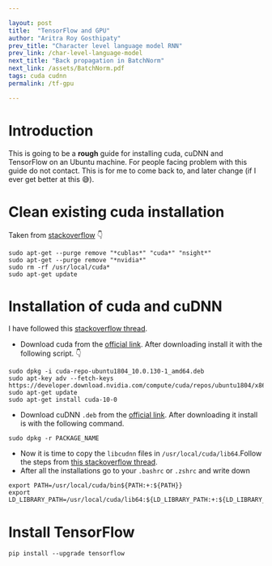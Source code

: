 ```yaml
---

layout: post
title:  "TensorFlow and GPU"
author: "Aritra Roy Gosthipaty"
prev_title: "Character level language model RNN"
prev_link: /char-level-language-model
next_title: "Back propagation in BatchNorm"
next_link: /assets/BatchNorm.pdf
tags: cuda cudnn
permalink: /tf-gpu

---
```


# Introduction

This is going to be a **rough** guide for installing cuda, cuDNN and
TensorFlow on an Ubuntu machine. For people facing problem with this
guide do not contact. This is for me to come back to, and later change
(if I ever get better at this 😅).

# Clean existing cuda installation

Taken from
[stackoverflow](https://stackoverflow.com/a/62276101/10319735) 👇

```shell
sudo apt-get --purge remove "*cublas*" "cuda*" "nsight*"
sudo apt-get --purge remove "*nvidia*"
sudo rm -rf /usr/local/cuda*
sudo apt-get update
```

# Installation of cuda and cuDNN

I have followed this [stackoverflow thread](https://stackoverflow.com/a/55238537).

- Download cuda from the
[official link](https://developer.nvidia.com/cuda-10.0-download-archive?target_os=Linux&target_arch=x86_64&target_distro=Ubuntu&target_version=1804&target_type=debnetwork).
After downloading install it with the following script. 👇
```shell
sudo dpkg -i cuda-repo-ubuntu1804_10.0.130-1_amd64.deb
sudo apt-key adv --fetch-keys https://developer.download.nvidia.com/compute/cuda/repos/ubuntu1804/x86_64/7fa2af80.pub
sudo apt-get update
sudo apt-get install cuda-10-0
```
- Download cuDNN `.deb` from the [official link](https://developer.nvidia.com/rdp/cudnn-download).
After downloading it install is with the following command.
```shell
sudo dpkg -r PACKAGE_NAME
```
- Now it is time to copy the `libcudnn` files in `/usr/local/cuda/lib64`.Follow the steps from
[this stackoverflow thread](https://stackoverflow.com/a/36978616).
- After all the installations go to your `.bashrc` or `.zshrc` and write down
```shell
export PATH=/usr/local/cuda/bin${PATH:+:${PATH}}
export LD_LIBRARY_PATH=/usr/local/cuda/lib64:${LD_LIBRARY_PATH:+:${LD_LIBRARY_PATH}}
```

# Install TensorFlow

```shell
pip install --upgrade tensorflow
```